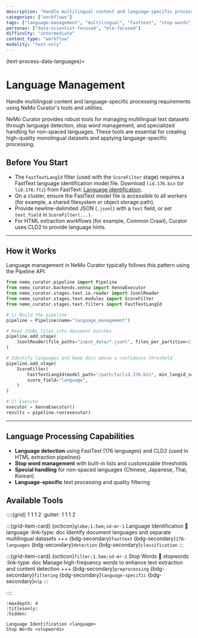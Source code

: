 ```yaml
---
description: "Handle multilingual content and language-specific processing including language identification and stop word management"
categories: ["workflows"]
tags: ["language-management", "multilingual", "fasttext", "stop-words", "language-detection"]
personas: ["data-scientist-focused", "mle-focused"]
difficulty: "intermediate"
content_type: "workflow"
modality: "text-only"
---
```


(text-process-data-languages)=

# Language Management

Handle multilingual content and language-specific processing requirements using NeMo Curator's tools and utilities.

NeMo Curator provides robust tools for managing multilingual text datasets through language detection, stop word management, and specialized handling for non-spaced languages. These tools are essential for creating high-quality monolingual datasets and applying language-specific processing.

## Before You Start

- The `FastTextLangId` filter (used with the `ScoreFilter` stage) requires a FastText language identification model file. Download `lid.176.bin` (or `lid.176.ftz`) from FastText: [Language identification](https://fasttext.cc/docs/en/language-identification.html).
- On a cluster, ensure the FastText model file is accessible to all workers (for example, a shared filesystem or object storage path).
- Provide newline-delimited JSON (`.jsonl`) with a `text` field, or set `text_field` in `ScoreFilter(...)`.
- For HTML extraction workflows (for example, Common Crawl), Curator uses CLD2 to provide language hints.

---

## How it Works

Language management in NeMo Curator typically follows this pattern using the Pipeline API:

```python
from nemo_curator.pipeline import Pipeline
from nemo_curator.backends.xenna import XennaExecutor
from nemo_curator.stages.text.io.reader import JsonlReader
from nemo_curator.stages.text.modules import ScoreFilter
from nemo_curator.stages.text.filters import FastTextLangId

# 1) Build the pipeline
pipeline = Pipeline(name="language_management")

# Read JSONL files into document batches
pipeline.add_stage(
    JsonlReader(file_paths="input_data/*.jsonl", files_per_partition=2)
)

# Identify languages and keep docs above a confidence threshold
pipeline.add_stage(
    ScoreFilter(
        FastTextLangId(model_path="/path/to/lid.176.bin", min_langid_score=0.3),
        score_field="language",
    )
)

# 2) Execute
executor = XennaExecutor()
results = pipeline.run(executor)
```

---

## Language Processing Capabilities

- **Language detection** using FastText (176 languages) and CLD2 (used in HTML extraction pipelines)
- **Stop word management** with built-in lists and customizable thresholds
- **Special handling** for non-spaced languages (Chinese, Japanese, Thai, Korean)
- **Language-specific** text processing and quality filtering

## Available Tools

::::{grid} 1 1 1 2
:gutter: 1 1 1 2

:::{grid-item-card} {octicon}`globe;1.5em;sd-mr-1` Language Identification
:link: language
:link-type: doc
Identify document languages and separate multilingual datasets
+++
{bdg-secondary}`fasttext`
{bdg-secondary}`176-languages`
{bdg-secondary}`detection`
{bdg-secondary}`classification`
:::

:::{grid-item-card} {octicon}`filter;1.5em;sd-mr-1` Stop Words
:link: stopwords
:link-type: doc
Manage high-frequency words to enhance text extraction and content detection
+++
{bdg-secondary}`preprocessing`
{bdg-secondary}`filtering`
{bdg-secondary}`language-specific`
{bdg-secondary}`nlp`
:::

::::

```{toctree}
:maxdepth: 4
:titlesonly:
:hidden:

Language Identification <language>
Stop Words <stopwords>
```
